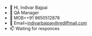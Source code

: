 - 👋 Hi, Indivar Bajpai
- 👀 QA Manager
- 🌱 MOB=+91 9650512878
- 💞️ Email=indivarbajpay@rediffmail.com
- 📫 Waiting for responces

<!---
IndivarBajpai/IndivarBajpai is a ✨ special ✨ repository because its `README.md` (this file) appears on your GitHub profile.
You can click the Preview link to take a look at your changes.
--->
